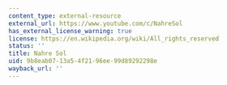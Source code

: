 ```yaml
---
content_type: external-resource
external_url: https://www.youtube.com/c/NahreSol
has_external_license_warning: true
license: https://en.wikipedia.org/wiki/All_rights_reserved
status: ''
title: Nahre Sol
uid: 9b8eab07-13a5-4f21-96ee-99d89292298e
wayback_url: ''
---
```


